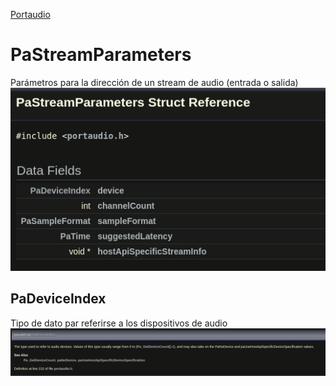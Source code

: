 [Portaudio](https://files.portaudio.com/docs/v19-doxydocs-dev/api_overview.html)

# PaStreamParameters
Parámetros para la dirección de un stream de audio (entrada o salida)
![alt text](img/1.png)
## PaDeviceIndex
Tipo de dato par referirse a los dispositivos de audio
![alt text](img/2.png)